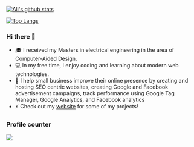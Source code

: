 <!--
**dynamic11/dynamic11** is a ✨ _special_ ✨ repository because its `README.md` (this file) appears on your GitHub profile.
-->

[![Ali's github stats](https://github-readme-stats.vercel.app/api?username=dynamic11&show_icons=true&count_private=true)](https://anouri.ca)

[![Top Langs](https://github-readme-stats.vercel.app/api/top-langs/?username=dynamic11&layout=compact)](https://anouri.ca)


### Hi there 👋

- 🎓 I received my Masters in electrical engineering in the area of Computer-Aided Design. 
- 💻 In my free time, I enjoy coding and learning about modern web technologies.
- 📢 I help small business improve their online presence by creating and hosting SEO centric websites, creating Google and Facebook advertisement campaigns, track performance using Google Tag Manager, Google Analytics, and Facebook analytics
- ⚡ Check out my [website](https://anouri.ca) for some of my projects!


### Profile counter
![](https://komarev.com/ghpvc/?username=dynamic11&style=for-the-badge)
